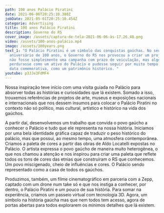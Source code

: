 ```yaml
---
path: 100 anos Palácio Piratini
date: 2021-06-06T20:25:10.388Z
jobDate: 2021-05-01T20:25:10.454Z
categorie: Advertising
title: 100 anos Palácio Piratini
description: Governo do RS
cover_image: /assets/captura-de-tela-2021-06-06-às-17.26.48.png
video: /assets/100-anos-palácio.mp4
image: /assets/100years.png
text_1: "O Palácio Piratini é um símbolo das conquistas gaúchas. No seu
  aniversário de 100 anos, o Governo do RS nos provocou a criar um projeto que
  não fosse simplesmente uma campanha com prazo de veiculação, mas algo que
  perdurasse como um ativo do Palácio e pudesse seguir por muito tempo além da
  data comemorativa, como um patrimônio histórico. "
youtube: p3JJe3FdMF4
---
```

Nossa inspiração teve início com uma visita guiada no Palácio para absorver todas as histórias e curiosidades que lá existem. Somado a isso, trouxemos referências de projetos de arte, museus e exposições nacionais e internacionais que nos dessem insumos para colocar o Palácio Piratini no contexto não só político, mas cultural, artístico e histórico na vida dos gaúchos.

A partir daí, desenvolvemos um trabalho que convida o povo gaúcho a conhecer o Palácio e tudo que ele representa na nossa história. Iniciamos por uma bela identidade gráfica capaz de traduzir o peso histórico do palácio, mas que possui, ao mesmo tempo, uma atmosfera contemporânea. Criamos a paleta de cores a partir das obras de Aldo Locatelli expostas no Palácio. O artista expressa o povo gaúcho de maneira muito heterogênea, o que nos chamou a atenção e nos inspirou para criar uma paleta que reflete todos os tons de cores das etnias que construíram o RS que conhecemos. Um povo miscigenado, cheio de influências e cores. O Palácio sendo representado como a casa de todos os gaúchos.

Produzimos, também, um filme cinematográfico em parceria com a Zepp, captado com um drone num take só e que nos instiga a conhecer, por dentro, o Palácio Piratini e um pouco de sua história. Para somar na experiência, criamos um passeio virtual com tecnologia 3D. Agora, um símbolo na história gaúcha mas que nem todos tem acesso, agora de portas abertas para todos explorarem os mínimos detalhes que lá existem.